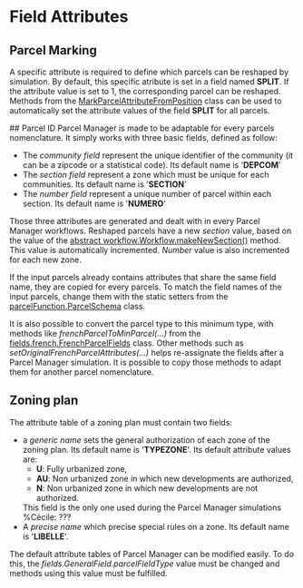 # Field Attributes

## Parcel Marking
A specific attribute is required to define which parcels can be reshaped by simulation. By default, this specific atribute is set in a field named <b>SPLIT</b>. If the attribute value is set to 1, the corresponding parcel can be reshaped. Methods from the <a href="https://framagit.org/artiscales/parcelmanager/-/blob/master/src/main/java/fr/ign/artiscales/pm/parcelFunction/MarkParcelAttributeFromPosition.java">MarkParcelAttributeFromPosition</a> class can be used to automatically set the attribute values of the field <b>SPLIT</b> for all parcels. 

## Parcel ID
Parcel Manager is made to be adaptable for every parcels nomenclature.
It simply works with three basic fields, defined as follow:
<ul>
    <li>The <i>community field</i> represent the unique identifier of the community (it can be a zipcode or a statistical code). Its default name is '<b>DEPCOM</b>'</li>
    <li>The <i>section field</i> represent a zone which must be unique for each communities. Its default name is '<b>SECTION</b>'</li>
    <li>The <i>number field</i> represent a unique number of parcel within each section. Its default name is '<b>NUMERO</b>'</li>
</ul>
Those three attributes are generated and dealt with in every Parcel Manager workflows.
Reshaped parcels have a new <i>section</i> value, based on the value of the <a href="https://framagit.org/artiscales/parcelmanager/-/blob/master/src/main/java/fr/ign/artiscales/pm/workflow/Workflow.java">abstract workflow.Workflow.makeNewSection()</a> method. This value is automatically incremented.
<i>Number</i> value is also incremented for each new zone.

If the input parcels already contains attributes that share the same field name, they are copied for every parcels. 
To match the field names of the input parcels, change them with the static setters from the <a href="https://framagit.org/artiscales/parcelmanager/-/blob/master/src/main/java/fr/ign/artiscales/pm/parcelFunction/ParcelSchema.java">parcelFunction.ParcelSchema</a> class.
<!--If the correspondance is missing with the input data, the unsimuled parcels will have null fields.--> 
It is also possible to convert the parcel type to this minimum type, with methods like <i>frenchParcelToMinParcel(...)</i> from the <a href="https://framagit.org/artiscales/parcelmanager/-/blob/master/src/main/java/fr/ign/artiscales/pm/fields/french/FrenchParcelFields.java">fields.french.FrenchParcelFields</a> class.
Other methods such as <i>setOriginalFrenchParcelAttributes(...)</i> helps re-assignate the fields after a Parcel Manager simulation.
It is possible to copy those methods to adapt them for another parcel nomenclature.

## Zoning plan

The attribute table of a zoning plan must contain two fields:

<ul>
    <li>a <i>generic name</i> sets the general authorization of each zone of the zoning plan. Its default name is '<b>TYPEZONE</b>'. Its default attribute values are:
<ul>
    <li> <b>U</b>: Fully urbanized zone,</li>
    <li> <b>AU</b>: Non urbanized zone in which new developments are authorized,</li>
    <li> <b>N</b>: Non urbanized zone in which new developments are not authorized.</li>
</ul>
This field is the only one used during the Parcel Manager simulations</li> %Cécile: ???
    <li>A <i>precise name</i> which precise special rules on a zone. Its default name is '<b>LIBELLE</b>'.</li>
</ul>

The default attribute tables of Parcel Manager can be modified easily.
To do this, the <i>fields.GeneralField.parcelFieldType</i> value must be changed and methods using this value must be fulfilled. 
